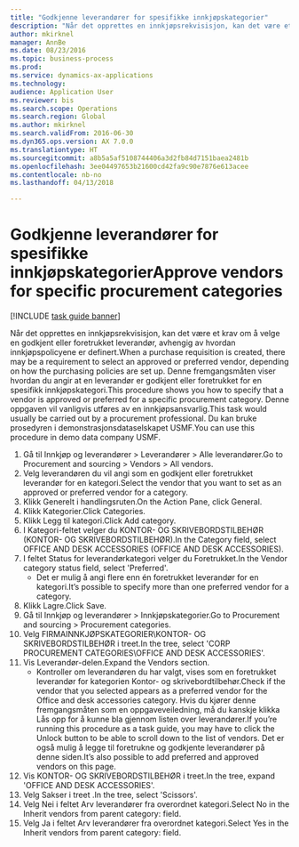 ```yaml
--- 
title: "Godkjenne leverandører for spesifikke innkjøpskategorier"
description: "Når det opprettes en innkjøpsrekvisisjon, kan det være et krav om å velge en godkjent eller foretrukket leverandør, avhengig av hvordan innkjøpspolicyene er definert."
author: mkirknel
manager: AnnBe
ms.date: 08/23/2016
ms.topic: business-process
ms.prod: 
ms.service: dynamics-ax-applications
ms.technology: 
audience: Application User
ms.reviewer: bis
ms.search.scope: Operations
ms.search.region: Global
ms.author: mkirknel
ms.search.validFrom: 2016-06-30
ms.dyn365.ops.version: AX 7.0.0
ms.translationtype: HT
ms.sourcegitcommit: a8b5a5af5108744406a3d2fb84d7151baea2481b
ms.openlocfilehash: 3ee04497653b21600cd42fa9c90e7876e613acee
ms.contentlocale: nb-no
ms.lasthandoff: 04/13/2018

---
```

# <a name="approve-vendors-for-specific-procurement-categories"></a><span data-ttu-id="b7ad1-103">Godkjenne leverandører for spesifikke innkjøpskategorier</span><span class="sxs-lookup"><span data-stu-id="b7ad1-103">Approve vendors for specific procurement categories</span></span>

[!INCLUDE [task guide banner](../../includes/task-guide-banner.md)]

<span data-ttu-id="b7ad1-104">Når det opprettes en innkjøpsrekvisisjon, kan det være et krav om å velge en godkjent eller foretrukket leverandør, avhengig av hvordan innkjøpspolicyene er definert.</span><span class="sxs-lookup"><span data-stu-id="b7ad1-104">When a purchase requisition is created, there may be a requirement to select an approved or preferred vendor, depending on how the purchasing policies are set up.</span></span> <span data-ttu-id="b7ad1-105">Denne fremgangsmåten viser hvordan du angir at en leverandør er godkjent eller foretrukket for en spesifikk innkjøpskategori.</span><span class="sxs-lookup"><span data-stu-id="b7ad1-105">This procedure shows you how to specify that a vendor is approved or preferred for a specific procurement category.</span></span> <span data-ttu-id="b7ad1-106">Denne oppgaven vil vanligvis utføres av en innkjøpsansvarlig.</span><span class="sxs-lookup"><span data-stu-id="b7ad1-106">This task would usually be carried out by a procurement professional.</span></span> <span data-ttu-id="b7ad1-107">Du kan bruke prosedyren i demonstrasjonsdataselskapet USMF.</span><span class="sxs-lookup"><span data-stu-id="b7ad1-107">You can use this procedure in demo data company USMF.</span></span>

1. <span data-ttu-id="b7ad1-108">Gå til Innkjøp og leverandører > Leverandører > Alle leverandører.</span><span class="sxs-lookup"><span data-stu-id="b7ad1-108">Go to Procurement and sourcing > Vendors > All vendors.</span></span>
2. <span data-ttu-id="b7ad1-109">Velg leverandøren du vil angi som en godkjent eller foretrukket leverandør for en kategori.</span><span class="sxs-lookup"><span data-stu-id="b7ad1-109">Select the vendor that you want to set as an approved or preferred vendor for a category.</span></span>
3. <span data-ttu-id="b7ad1-110">Klikk Generelt i handlingsruten.</span><span class="sxs-lookup"><span data-stu-id="b7ad1-110">On the Action Pane, click General.</span></span>
4. <span data-ttu-id="b7ad1-111">Klikk Kategorier.</span><span class="sxs-lookup"><span data-stu-id="b7ad1-111">Click Categories.</span></span>
5. <span data-ttu-id="b7ad1-112">Klikk Legg til kategori.</span><span class="sxs-lookup"><span data-stu-id="b7ad1-112">Click Add category.</span></span>
6. <span data-ttu-id="b7ad1-113">I Kategori-feltet velger du KONTOR- OG SKRIVEBORDSTILBEHØR (KONTOR- OG SKRIVEBORDSTILBEHØR).</span><span class="sxs-lookup"><span data-stu-id="b7ad1-113">In the Category field, select OFFICE AND DESK ACCESSORIES (OFFICE AND DESK ACCESSORIES).</span></span>
7. <span data-ttu-id="b7ad1-114">I feltet Status for leverandørkategori velger du Foretrukket.</span><span class="sxs-lookup"><span data-stu-id="b7ad1-114">In the Vendor category status field, select 'Preferred'.</span></span>
    * <span data-ttu-id="b7ad1-115">Det er mulig å angi flere enn én foretrukket leverandør for en kategori.</span><span class="sxs-lookup"><span data-stu-id="b7ad1-115">It’s possible to specify more than one preferred vendor for a category.</span></span>  
8. <span data-ttu-id="b7ad1-116">Klikk Lagre.</span><span class="sxs-lookup"><span data-stu-id="b7ad1-116">Click Save.</span></span>
9. <span data-ttu-id="b7ad1-117">Gå til Innkjøp og leverandører > Innkjøpskategorier.</span><span class="sxs-lookup"><span data-stu-id="b7ad1-117">Go to Procurement and sourcing > Procurement categories.</span></span>
10. <span data-ttu-id="b7ad1-118">Velg FIRMAINNKJØPSKATEGORIER\KONTOR- OG SKRIVEBORDSTILBEHØR i treet.</span><span class="sxs-lookup"><span data-stu-id="b7ad1-118">In the tree, select 'CORP PROCUREMENT CATEGORIES\OFFICE AND DESK ACCESSORIES'.</span></span>
11. <span data-ttu-id="b7ad1-119">Vis Leverandør-delen.</span><span class="sxs-lookup"><span data-stu-id="b7ad1-119">Expand the Vendors section.</span></span>
    * <span data-ttu-id="b7ad1-120">Kontroller om leverandøren du har valgt, vises som en foretrukket leverandør for kategorien Kontor- og skrivebordtilbehør.</span><span class="sxs-lookup"><span data-stu-id="b7ad1-120">Check if the vendor that you selected  appears as a preferred vendor for the Office and desk accessories category.</span></span> <span data-ttu-id="b7ad1-121">Hvis du kjører denne fremgangsmåten som en oppgaveveiledning, må du kanskje klikka Lås opp for å kunne bla gjennom listen over leverandører.</span><span class="sxs-lookup"><span data-stu-id="b7ad1-121">If you’re running this procedure as a task guide, you may have to click the Unlock button to be able to scroll down to the list of vendors.</span></span>  <span data-ttu-id="b7ad1-122">Det er også mulig å legge til foretrukne og godkjente leverandører på denne siden.</span><span class="sxs-lookup"><span data-stu-id="b7ad1-122">It’s also possible to add preferred and approved vendors on this page.</span></span>  
12. <span data-ttu-id="b7ad1-123">Vis KONTOR- OG SKRIVEBORDSTILBEHØR i treet.</span><span class="sxs-lookup"><span data-stu-id="b7ad1-123">In the tree, expand 'OFFICE AND DESK ACCESSORIES'.</span></span>
13. <span data-ttu-id="b7ad1-124">Velg Sakser i treet .</span><span class="sxs-lookup"><span data-stu-id="b7ad1-124">In the tree, select 'Scissors'.</span></span>
14. <span data-ttu-id="b7ad1-125">Velg Nei i feltet Arv leverandører fra overordnet kategori.</span><span class="sxs-lookup"><span data-stu-id="b7ad1-125">Select No in the Inherit vendors from parent category: field.</span></span>
15. <span data-ttu-id="b7ad1-126">Velg Ja i feltet Arv leverandører fra overordnet kategori.</span><span class="sxs-lookup"><span data-stu-id="b7ad1-126">Select Yes in the Inherit vendors from parent category: field.</span></span>


